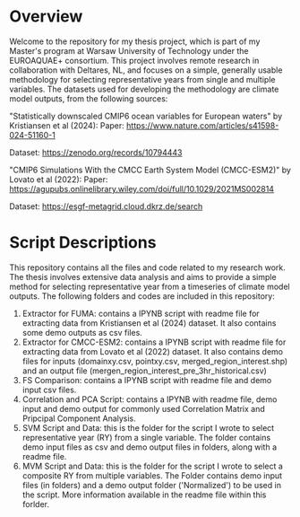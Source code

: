 # Overview
Welcome to the repository for my thesis project, which is part of my Master's program at Warsaw University of Technology under the EUROAQUAE+ consortium. This project involves remote research in collaboration with Deltares, NL, and focuses on a simple, generally usable methodology for selecting  representative years from single and multiple variables. The datasets used for developing the methodology are climate model outputs, from the following sources:

"Statistically downscaled CMIP6 ocean variables for European waters" by Kristiansen et al (2024):
Paper: https://www.nature.com/articles/s41598-024-51160-1

Dataset: https://zenodo.org/records/10794443

"CMIP6 Simulations With the CMCC Earth System Model (CMCC-ESM2)" by Lovato et al (2022):
Paper: https://agupubs.onlinelibrary.wiley.com/doi/full/10.1029/2021MS002814

Dataset: https://esgf-metagrid.cloud.dkrz.de/search

# Script Descriptions
This repository contains all the files and code related to my research work. The thesis involves extensive data analysis and aims to provide a simple method for selecting representative year from a timeseries of climate model outputs. The following folders and codes are included in this repository:

1. Extractor for FUMA: contains a IPYNB script with readme file for extracting data from Kristiansen et al (2024) dataset.
  It also contains some demo outputs as csv files.
2. Extractor for CMCC-ESM2: contains a IPYNB script with readme file for extracting data from Lovato et al (2022) dataset.
  It also contains demo files for inputs (domainxy.csv, pointxy.csv, merged_region_interest.shp) and an output file (mergen_region_interest_pre_3hr_historical.csv)
3. FS Comparison: contains a IPYNB script with readme file and demo input csv files.
4. Correlation and PCA Script: contains a IPYNB with readme file, demo input and demo output for commonly used Correlation Matrix and Pripcipal Component Analysis.
5. SVM Script and Data: this is the folder for the script I wrote to select representative year (RY) from a single variable. The folder contains demo input files as csv and demo output files in folders, along with a readme file.
6. MVM Script and Data: this is the folder for the script I wrote to select a composite RY from multiple variables. The Folder contains demo input files (in folders) and a demo output folder ('Normalized') to be used in the script. More information available in the readme file within this forlder. 
